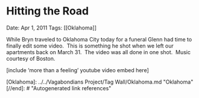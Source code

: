 # Hitting the Road

Date: Apr 1, 2011
Tags: [[Oklahoma]]

While Bryn traveled to Oklahoma City today for a funeral Glenn had time to finally edit some video.  This is something he shot when we left our apartments back on March 31.  The video was all done in one shot.  Music courtesy of Boston.

[include ‘more than a feeling’ youtube video embed here]

[//begin]: # "Autogenerated link references for markdown compatibility"
[Oklahoma]: ../../Vagabondians Project/Tag Wall/Oklahoma.md "Oklahoma"
[//end]: # "Autogenerated link references"